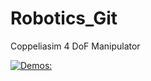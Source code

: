 # Robotics_Git
Coppeliasim 4 DoF Manipulator

[![Demos:](https://www.youtube.com/watch?v=AQvC_E53cWs&list=PL06JQrEwBY4j5lseRTfEZXV293_iIkQ26&index=2/0.jpg)](https://www.youtube.com/watch?v=AQvC_E53cWs&list=PL06JQrEwBY4j5lseRTfEZXV293_iIkQ26&index=2)
